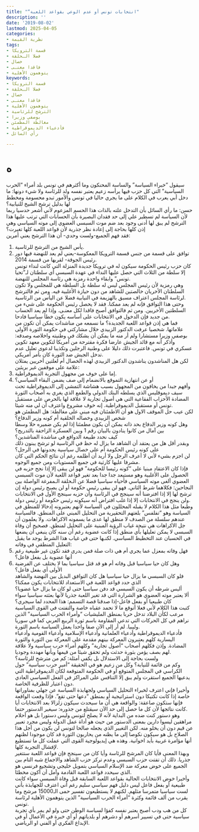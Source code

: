 ```yaml
---
title: "“انتخابات تونس أو عدم الوعي بقواعد اللعبة"
description: ''
date: '2019-08-02'
lastmod: 2025-04-05
categories:
- نظرية القيمة
tags:
- قسمة الترويكا
- فضلا الـحلقة
- خصال
- فاقدا معنـى
- يتوهمون الأهلية
keywords:
- قسمة الترويكا
- فضلا الـحلقة
- خصال
- فاقدا معنـى
- يتوهمون الأهلية
- الترشح للرئاسية
- بوصفي وزيرا
- مغالطة المطمئن
- فأدعياء الديموقراطية
- رأي السائل

---
```

# **ه**

سيقول “خبراء السياسة” والساسة المحنكون وما أكثرهم في تونس بلد أمراء “الحرب السياسية” التي كل حزب فيها يرأسه زعيم يعتبر نفسه ولد للرئاسة ولا شيء دونها: ما دخل أبي يعرب في الكلام على ما يجري حاليا في تونس والأمور تبدو محسومة ومخطط لها بدليل ترشح الشيخ للنيابية؟  
حسن: ما رأي السائل بأن التدخل علته بالذات هذا الحسم المزعوم لأني أشعر حدسيا ربما لأن السياسة لم تسطير علي إلى حد فقدان البصيرة بأن الحسابات التي ترتب عليها هذا الترشح لم يبق لها أدنى وجود بعد ضم موت السبسي العضوي إلى موته السياسي وهي إذن كلها بحاجة إلى إعادة نظر جذرية لأن قواعد اللعبة كلها تغيرت؟  
فقد فهم الجميع-ولست وحدي- أن هذا الترشح يعني أمرين:  
1. يأس الشيخ من الترشح للرئاسية.  
2. توافق على قسمة من جنس قسمة الترويكا المعكوسة-يعني لم يعد للنهضة فيها دور رئيس الجوقة- لقربها من قسمة 2014.  
كان حزب رئيس الحكومة سيكون له في ترويكا جديدة المنزلة التي كانت لنداء تونس إلا سلطة من الثلاث التي حصل عليها النداء في عهدة السبسي أي سلطتان لـ”تحيا تونس” وابقاء واحدة رمزية هي رئاسة المجلس للنهضة.  
وهي رمزية لأن رئيس المجلس ليس له سلطة بل السلطة هي للمجلس ولا تكون السلطتان الأخريان خالصتين للشاهد من دون حيازة الأغلبية فيه. ومن ثم فالترشح لرئاسة المجلس اعتراف مسبق بالهزيمة في النيابية فضلا عن اليأس من الرئاسية.  
وحتى هذا التوافق فإنه لم يعد ممكنا. فقد لا يحصل رئيس الحكومة على شيء من السلطتين الأخريين. ومن ثم فالتوافق أصبح فاقدا لكل معنـى. وإذا لم يعد الحساب من جديد فإن الدخول في الانتخابات على أساسه يكون خطأ سياسيا فادحا.  
فما هي إذن قواعد اللعبة الجديدة؟ ما نسمعه من مناشدات يمكن أن تكون من علاماتها. شخصيا عرفت الدكتور الزبيدي خلال مشاركتي في حكومة الثورة الأولى بوصفي وزيرا مستشارا ولم أر منه ما يمكن أن يشكك في وطنيته واخلاصه وصدقه: وأذكر أنه مع قائد الجيش عارضا فكرة مقترحة من أمريكا لتكوين معهد تكوين عسكري في تونس. فاعتبرت ذلك دليلا على وطنية الرجلين وتكذيبا لدعوى تعليل عدم تدخل الجيش ضد الثورة كان بأمر أمريكي.  
لكن هل المناشدون يناشدون الدكتور الزبيدي لهذه الخصال أم لعلتين أخريين يمثلان علامة على موقفين غير بريئين:  
1. إما على خوف من مجهول التجربة الديموقراطية.  
2. أو عن انتهازية التموقع بالانضمام إلى صف يضمن البقاء السياسي؟  
وأفهم جيدا من يخافون من المجهول بسبب هشاشة التمشي إلى الديموقراطية تحت سيف ديموقليس الذي يسلطه البنك الدولي والطمع الذي يغري به أصحاب الثورة المضادة الأحزاب الفقاعية التي هي أصول تجارية لا علاقة لها بالحرص على مستقبل تونس أو مستقبل الديموقراطية. إنه خوف مشروع واعترف أن لي منه شيئا.  
لكن عيب حل الموقف الاول هو أن الاطمئنان فيه مبني على مغالطة: هل المطمئن هو شخص الزبيدي وخصاله الخلقية أم كونه وزير الدفاع؟  
وهل كونه وزير الدفاع بحد ذاته يمكن أن يكون مطمئنا إذا لم يكن ضميره حلا وسطا بين آمال من كانوا ينادون بالبيان رقم 1 وبين العسكرة الزاحفة بالتدريج؟  
كيف نحدد طبيعة الدوافع في مناشدة المناشدين؟  
وبقدر أقل هل من يعتقد أن الشاهد ما يزال له حظ في الرئاسية لو ترشح يبنون ذلك على كونه رئيس الحكومة أم على خصال سياسية يجدونها في الرجل؟  
لن اجزم بشيء لأني لا أعرف الرجل ولا أريد أن أظلمه رغم أن نتائج الحكم التي كان مشرفا عليها كارثية في جميع المستويات ومن جميع الوجوه.  
فإذا كان الاعتقاد مبنيا على “كونه رئيسا للحكومة” فهو لن يبقى إلا إذا نجح حزبه في الحصول على الأغلبية وهو مستبعد جدا جدا بعد تغير قواعد اللعبة لأن موت السبسي العضوي ألغى موته السياسي فأحياه سياسيا فضلا عن الـحلقة الـمفرغة الواصلة بين النجاحين: فكلاهما شرط الثاني. فهو لن يبقى رئيس حكومة أو لن يصبح رئيس دولة إن ترشح لها إلا إذا افترضنا أنه سينجح في الرئاسة وأن حزبه سينجح الأول في الانتخابات ولن ينجح في الانتخابات إلا إذا غلب افتراض أنه سيكونه رئيس حكومة أو رئيس دولة.  
وطبعا مثل هذا الكلام لا يقبله المحللون في السياسة لأنهم يعتبرونه إدخالا للمنطق في السياسة وهو “تفلفس” بلغتهم التحقيرية من التحليل المبني على المنطق. فالسياسة عندهم سلسلة من الصدف لا منطق لها عدى ما يسمونه الاكراهات. ولا يعلمون أن جل الاكراهات هي نتيجة غياب الرؤية المبنية على التحليل لمنطق. فصحيح أن وفاة السبسي لا يمكن تعليلها بأي منطق إذا كانت عضوية رغم أن سنه كان ينبغي أن يضعها في الحسبان عند التخطيط السياسي. لكنـها حتى في غياب هذا الشرط يوجد ما يقبل التعليل المنطقي في وفاته:  
1. فهل وفاته بمعزل عما يجري أم هي ذات صلة فمن يدري فقد تكون غير طبيعية رغم أنها عضوية بل بفعل فاعل؟  
2. وهل كان حيا سياسيا قبل وفاته أم هو قد قتل سياسيا بما لا يختلف عن الفرضية الأولى أي بفعل فاعل؟  
فلو كان السبسي ما يزال حيا سياسيا هل كان التوافق البديل بين النهضة والشاهد الذي حدد قواعد اللعبة في الاستعداد للانتخابات يكون ممكنا؟  
أليس شرطه أن يكون السبسي قد دفن سياسيا حتى لو كان ما يزال حيا عضويا؟  
ألا يعتبر موته العضوي هو الشرارة التي قد تغير اللعبة جذريا لأنها بعثته سياسيا سواء كان طبيعيا أو بفعل فاعل-إذا صدقنا قصة التسمم: هذا المحدد لما سيجري؟  
كتبت هذا الكلام لأني فعلا أتوقع ما لا تحمد عقباه خاصة والتفتت في القوى السياسية مرعب لكأن البلاد تدخل حربا بمنطق المليشيات “وأمراء الحرب السياسية” الذين نراهم في كل الحركات التي تدعي المقاومة باسم ثورة الربيع العربي كما في سوريا وليبيا. لم أر إلى الآن صفا واحدا يعمل السياسة باسم الثورة.  
فأدعياء الديموقراطية وأدعياء العلمانية وأدعياء الإسلامية وأدعياء القومية وأدعياء اليسارية كلهم يعتبرون المعركة بينهم مقدمة على المعركة بين الثورة والثورة المضادة. وإذن فكلهم أصحاب “أصول تجارية” وكلهم أمراء حرب سياسية ولا علاقة لهم بصف يؤمن بثورة حدثت ولم تحقق شيئا من قيمها وبأنها مهددة وجوديا.  
ولست بحاجة إلى الاستدلال بل يكفي أمثلة: كم من مترشح للرئاسة؟  
وكم من قائمة للنيابة؟ وكل من زعيم هو في الحقيقة “أمير حرب سياسية” حول الكراسي في المجلس المتوقع أو في الحكومة المتوقعة لكأن الديموقراطية التي يدعيها الجميع استقرت ولم يبق إلا التنافس على المراكز في الفعل السياسي العادي دون اعتبار للظرفية الخاصة.  
وأخيرا فإني اعترف لخبراء التحليل السياسي ولجهابذة السياسة عن جهلي بمناوراتها خاصة إذا كانت تكتيكا دون استراتيجية أو بمنطق “دعها حتى تقع”. فإذا وقعت الواقعة فإنها ستكون صاعقة: والواقعة هي أن ما سيحدث سيكون زلزالا بعد الانتخابات أيا كانت نتائجها لأن كل ما حصل إلى حد الآن سيقتلع من جذوره: سيغير الدستور حتما.  
وهو دستور كنت ضده من البداية لأنه لا يصلح لتونس وليس دستورا بل هو أحلام مراهقين ليسوا دارين بمعنى الدستور من حيث هو أداة عمل الدولة وليس مجرد تعبير عن قيم دون أن يخلو منه. لكن التغيير الذي يجعله صالحا لتونس لن يكون من أجل هذا الصلاح بل هو سيكون نكوصا إلى ما يظنه من يحاربون الثورة قد كان موجودا لظنهم أنها مؤامرة غربية بأيد اخوانية. وهذه هي إيديولوجية القوى التي عملت كل ما تستطيع لإفشال التجربة كلها.  
وبهذا المعنى فأيا كان المرشح للرئاسة وأيا كان من سينجح فإن قواعد اللعبة ستتغير جذريا. ذلك أن تفتت حزب السبسي وعدم تركز حزب الشاهد والاجماع شبه التام بين الجميع على خوض معركة ضد الإسلام السياسي بتمويل خليجي وتشجيع فرنسي هو الذي سيحدد قواعد اللعبة القادمة وآمل أن أكون مخطئا.  
وأخيرا خوض الانتخابات الحالية بقواعد اللعبة السابقة قبل وفاة السبسي سواء كانت طبيعية أو بفعل فاعل ليس دليل فهم سياسي سليم رغم أني اعترف للجهابذة بأني لست سياسيا متمرسا مثلهم. لكنهم لا يستطيعون تفسير حمى الـ15000 مرشح وما يقرب من ألف قائمة وكثرة “أمراء الحرب السياسية” الذين يتوهمون الأهلية لرئاسة تونس.  
كل من هب ودب أصبح يعتبر نفسه كفؤا لسياسة الوطن حتى ولو لم يمر بأي تجربة سياسية حتى في تسيير أسرهم أو دشرهم أو بلدياتهم أو أي خبرة في الأعمال أو في الإبداع الفكري أو الفني او الرياضي.

###
